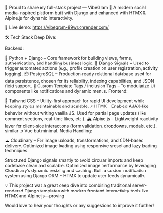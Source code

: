 🚀 Proud to share my full-stack project — VibeGram 🌟
A modern social media-inspired platform built with Django and enhanced with HTMX & Alpine.js for dynamic interactivity.

🔗 Live demo: https://vibegram-89wr.onrender.com/

🛠 Tech Stack Deep Dive:

Backend:

🐍 Python + Django – Core framework for building views, forms, authentication, and handling business logic.
🔔 Django Signals – Used to trigger automated actions (e.g., profile creation on user registration, activity logging).
📦 PostgreSQL – Production-ready relational database used for data persistence, chosen for its reliability, indexing capabilities, and JSON field support.
🧠 Custom Template Tags / Inclusion Tags – To modularize UI components like notifications and dynamic menus.
Frontend:

🎨 Tailwind CSS – Utility-first approach for rapid UI development while keeping styles maintainable and scalable.
⚡ HTMX – Enabled AJAX-like behavior without writing vanilla JS. Used for partial page updates (like comment sections, real-time likes, etc.).
🏔 Alpine.js – Lightweight reactivity layer for client-side interactions (form validation, dropdowns, modals, etc.), similar to Vue but minimal.
Media Handling:

☁ Cloudinary – For image uploads, transformations, and CDN-based delivery. Optimized image loading using responsive srcset and lazy loading techniques.

Structured Django signals smartly to avoid circular imports and keep codebase clean and scalable.
Optimized image performance by leveraging Cloudinary’s dynamic resizing and caching.
Built a custom notification system using Django ORM + HTMX to update user feeds dynamically.

💡 This project was a great deep dive into combining traditional server-rendered Django templates with modern frontend interactivity tools like HTMX and Alpine.js—proving 

Would love to hear your thoughts or any suggestions to improve it further!
